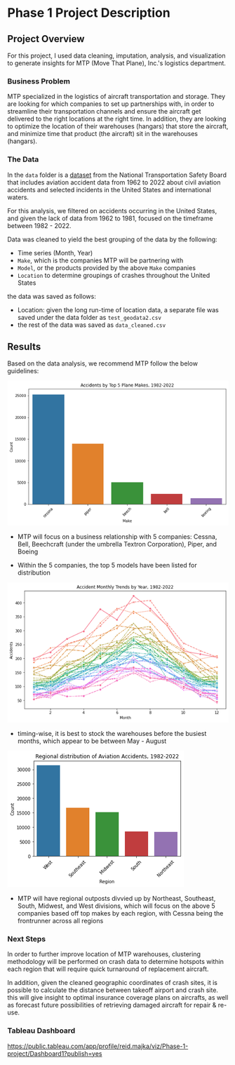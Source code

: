 # Phase 1 Project Description



## Project Overview

For this project, I used data cleaning, imputation, analysis, and visualization to generate insights for MTP (Move That Plane), Inc.'s logistics department.

### Business Problem

MTP specialized in the logistics of aircraft transportation and storage. They are looking for which companies to set up partnerships with, in order to streamline their transportation channels and ensure the aircraft get delivered to the right locations at the right time. In addition, they are looking to optimize the location of their warehouses (hangars) that store the aircraft, and minimize time that product (the aircraft) sit in the warehouses (hangars).


### The Data

In the `data` folder is a [dataset](https://www.kaggle.com/datasets/khsamaha/aviation-accident-database-synopses) from the National Transportation Safety Board that includes aviation accident data from 1962 to 2022 about civil aviation accidents and selected incidents in the United States and international waters.

For this analysis, we filtered on accidents occurring in the United States, and given the lack of data from 1962 to 1981, focused on the timeframe between 1982 - 2022.

Data was cleaned to yield the best grouping of the data by the following:
- Time series (Month, Year)
- `Make`, which is the companies MTP will be partnering with
- `Model`, or the products provided by the above `Make` companies
- `Location` to determine groupings of crashes throughout the United States

the data was saved as follows:
- Location: given the long run-time of location data, a separate file was saved under the data folder as `test_geodata2.csv`
- the rest of the data was saved as `data_cleaned.csv`

## Results

Based on the data analysis, we recommend MTP follow the below guidelines:

![top5makes](images/Top_5_makes_chart.png)

* MTP will focus on a business relationship with 5 companies: Cessna, Bell, Beechcraft (under the umbrella Textron Corporation), Piper, and Boeing

* Within the 5 companies, the top 5 models have been listed for distribution

![months](images/motnhly_trend.png)

* timing-wise, it is best to stock the warehouses before the busiest months, which appear to be between May - August

![Regions](images/regional_trend.png)

* MTP will have regional outposts divvied up by Northeast, Southeast, South, Midwest, and West divisions, which will focus on the above 5 companies based off top makes by each region, with Cessna being the frontrunner across all regions


### Next Steps

In order to further improve location of MTP warehouses, clustering methodology will be performed on crash data to determine hotspots within each region that will require quick turnaround of replacement aircraft.

In addition, given the cleaned geographic coordinates of crash sites, it is possible to calculate the distance between takeoff airport and crash site. this will give insight to optimal insurance coverage plans on aircrafts, as well as forecast future possibilities of retrieving damaged aircraft for repair & re-use.

### Tableau Dashboard

https://public.tableau.com/app/profile/reid.majka/viz/Phase-1-project/Dashboard1?publish=yes
